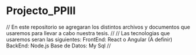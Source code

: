 # Projecto_PPIII
//
En este repositorio se agregaran los distintos archivos y documentos que usaremos para llevar a cabo nuestra tesis.
//
//
Las tecnologias que usaremos seran las siguientes:
FrontEnd: React o Angular (A definir)
BackEnd: Node.js
Base de Datos: My Sql
//

